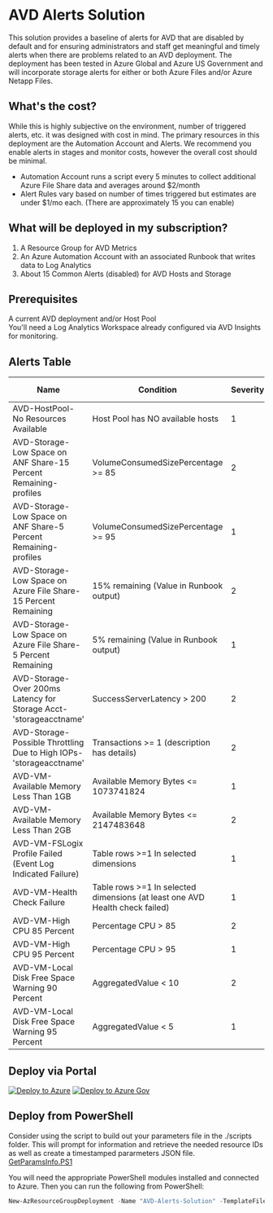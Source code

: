 # AVD Alerts Solution
This solution provides a baseline of alerts for AVD that are disabled by default and for ensuring administrators and staff get meaningful and timely alerts when there are problems related to an AVD deployment. The deployment has been tested in Azure Global and Azure US Government and will incorporate storage alerts for either or both Azure Files and/or Azure Netapp Files.

## What's the cost?
While this is highly subjective on the environment, number of triggered alerts, etc. it was designed with cost in mind. The primary resources in this deployment are the Automation Account and Alerts. We recommend you enable alerts in stages and monitor costs, however the overall cost should be minimal.  
- Automation Account runs a script every 5 minutes to collect additional Azure File Share data and averages around $2/month
- Alert Rules vary based on number of times triggered but estimates are under $1/mo each. (There are approximately 15 you can enable)

## What will be deployed in my subscription?
1. A Resource Group for AVD Metrics
2. An Azure Automation Account with an associated Runbook that writes data to Log Analytics
3. About 15 Common Alerts (disabled) for AVD Hosts and Storage

## Prerequisites
A current AVD deployment and/or Host Pool  
You'll need a Log Analytics Workspace already configured via AVD Insights for monitoring.  

## Alerts Table

| Name                                                              | Condition                              | Severity  |  Signal Type |  Frequency  |  
|---                                                                |---                                     |---        |---          |---           |  
|  AVD-HostPool-No Resources Available                              | Host Pool has NO available hosts  | 1             | Log Analytics Query  |  15 Minutes  |  
|  AVD-Storage-Low Space on ANF Share-15 Percent Remaining-profiles | VolumeConsumedSizePercentage >= 85  | 2               |Metric Alerts  |  Hourly |  
|  AVD-Storage-Low Space on ANF Share-5 Percent Remaining-profiles  | VolumeConsumedSizePercentage >= 95  | 1               | Metric Alerts  |  Hourly |  
|  AVD-Storage-Low Space on Azure File Share-15 Percent Remaining   | 15% remaining (Value in Runbook output)  | 2          | Log Analytics Query  |  10 Minutes |  
|  AVD-Storage-Low Space on Azure File Share-5 Percent Remaining   | 5% remaining (Value in Runbook output)  | 1            | Log Analytics Query  |  10 Minutes |  
|  AVD-Storage-Over 200ms Latency for Storage Acct-'storageacctname'   | SuccessServerLatency > 200  | 2          |  Metric Alerts  |  15 Minutes  |  
|  AVD-Storage-Possible Throttling Due to High IOPs-'storageacctname'   | Transactions >= 1 (description has details)  | 2          | Metric Alerts  | 5 Minutes |  
|  AVD-VM-Available Memory Less Than 1GB   | Available Memory Bytes <= 1073741824  | 1          | Metric Alerts  |  5 Minutes |  
|  AVD-VM-Available Memory Less Than 2GB   | Available Memory Bytes <= 2147483648  | 2          | Metric Alerts  |  5 Minutes |  
|  AVD-VM-FSLogix Profile Failed (Event Log Indicated Failure) | Table rows >=1 In selected dimensions | 1  |  Log Analytics Query  |  5 Minutes |  
|  AVD-VM-Health Check Failure  | Table rows >=1 In selected dimensions (at least one AVD Health check failed) | 1  | Log Analytics Query |  5 Minutes |  
|  AVD-VM-High CPU 85 Percent  | Percentage CPU > 85 | 2  | Metric Alerts |  5 Minutes |  
|  AVD-VM-High CPU 95 Percent  | Percentage CPU > 95 | 1  | Metric Alerts |  5 Minutes |  
|  AVD-VM-Local Disk Free Space Warning 90 Percent  | AggregatedValue < 10 | 2  | Log Analytics Query |  15 Minutes |  
|  AVD-VM-Local Disk Free Space Warning 95 Percent  | AggregatedValue < 5 | 1  | Log Analytics Query |  15 Minutes |  

## Deploy via Portal

[![Deploy to Azure](https://aka.ms/deploytoazurebutton)](https://portal.azure.com/#create/Microsoft.Template/uri/https%3A%2F%2Fraw.githubusercontent.com%2FJCoreMS%2FAVDAlerts%2Fmain%2Fsolution.json)
[![Deploy to Azure Gov](https://aka.ms/deploytoazuregovbutton)](https://portal.azure.us/#create/Microsoft.Template/uri/https%3A%2F%2Fraw.githubusercontent.com%2FJCoreMS%2FAVDAlerts%2Fmain%2Fsolution.json)

## Deploy from PowerShell
Consider using the script to build out your parameters file in the ./scripts folder. This will prompt for information and retrieve the needed resource IDs as well as create a timestamped pararmeters JSON file.  
[GetParamsInfo.PS1](./scripts/GetParamsInfo.ps1)

You will need the appropriate PowerShell modules installed and connected to Azure.  Then you can run the following from PowerShell:  
```PowerShell
New-AzResourceGroupDeployment -Name "AVD-Alerts-Solution" -TemplateFile https://raw.githubusercontent.com/JCoreMS/AVDAlerts/main/solution.json -TemplateParameterFile <YourParametersFile> -Location <region>
```
